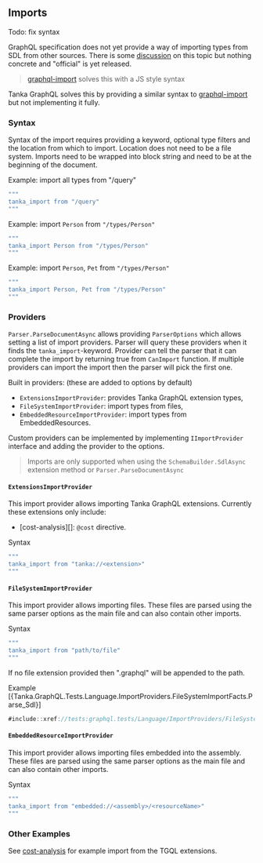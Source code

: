 ## Imports

Todo: fix syntax

GraphQL specification does not yet provide a way of importing types
from SDL from other sources. There is some [discussion][] on
this topic but nothing concrete and "official" is yet released.

> [graphql-import][] solves this with a JS style syntax

Tanka GraphQL solves this by providing a similar syntax to
[graphql-import][] but not implementing it fully.

### Syntax

Syntax of the import requires providing a keyword, optional type filters
and the location from which to import. Location does not need to be a file
system. Imports need to be wrapped into block string and need to be at the
beginning of the document.

Example: import all types from "/query"

```graphql
"""
tanka_import from "/query"
"""
```

Example: import `Person` from `"/types/Person"`

```graphql
"""
tanka_import Person from "/types/Person"
"""
```

Example: import `Person`, `Pet` from `"/types/Person"`

```graphql
"""
tanka_import Person, Pet from "/types/Person"
"""
```

### Providers

`Parser.ParseDocumentAsync` allows providing `ParserOptions` which allows
setting a list of import providers. Parser will query these providers when
it finds the `tanka_import`-keyword. Provider can tell the parser that it can
complete the import by returning true from `CanImport` function. If multiple
providers can import the import then the parser will pick the first one.

Built in providers: (these are added to options by default)

- `ExtensionsImportProvider`: provides Tanka GraphQL extension types,
- `FileSystemImportProvider`: import types from files,
- `EmbeddedResourceImportProvider`: import types from EmbeddedResources.

Custom providers can be implemented by implementing `IImportProvider` interface
and adding the provider to the options.

> Imports are only supported when using the `SchemaBuilder.SdlAsync` extension
> method or `Parser.ParseDocumentAsync`

#### `ExtensionsImportProvider`

This import provider allows importing Tanka GraphQL extensions. Currently these
extensions only include:

- [cost-analysis][]: `@cost` directive.

Syntax

```graphql
"""
tanka_import from "tanka://<extension>"
"""
```

#### `FileSystemImportProvider`

This import provider allows importing files. These files are parsed using the
same parser options as the main file and can also contain other imports.

Syntax

```graphql
"""
tanka_import from "path/to/file"
"""
```

If no file extension provided then ".graphql" will be appended to the path.

Example
[{Tanka.GraphQL.Tests.Language.ImportProviders.FileSystemImportFacts.Parse_Sdl}]

```csharp
#include::xref://tests:graphql.tests/Language/ImportProviders/FileSystemImportFacts.cs?s=Tanka.GraphQL.Tests.Language.ImportProviders.FileSystemImportFacts.Parse_Sdl
```

#### `EmbeddedResourceImportProvider`

This import provider allows importing files embedded into the assembly. These files are parsed using the
same parser options as the main file and can also contain other imports.

Syntax

```graphql
"""
tanka_import from "embedded://<assembly>/<resourceName>"
"""
```

### Other Examples

See [cost-analysis](xref://server:5-extensions/5-query-cost-analysis.md) for example import from the TGQL extensions.

[discussion]: https://github.com/graphql/graphql-wg/blob/master/notes/2018-02-01.md#present-graphql-import
[graphql-import]: https://github.com/ardatan/graphql-import
